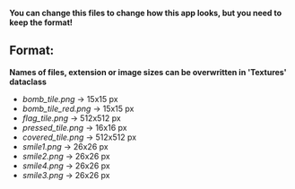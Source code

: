 **You can change this files to change how this app looks, but you need to keep the format!**


## Format:
**Names of files, extension or image sizes can be overwritten in 'Textures' dataclass**
- *bomb_tile.png* -> 15x15 px
- *bomb_tile_red.png* -> 15x15 px
- *flag_tile.png* -> 512x512 px
- *pressed_tile.png* -> 16x16 px
- *covered_tile.png* -> 512x512 px
- *smile1.png* -> 26x26 px
- *smile2.png* -> 26x26 px
- *smile4.png* -> 26x26 px
- *smile3.png* -> 26x26 px
